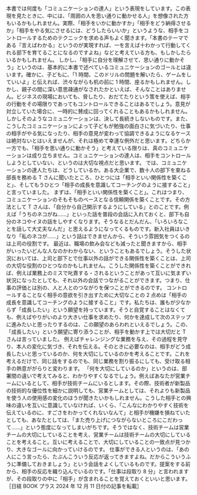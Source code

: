 ###

本書では何度も「コミュニケーションの達人」という表現をしています。この表現を見たときに、中には、「周囲の人を思い通りに動かせる人」を想像された方もいるかもしれません。実際、「相手をいかに動かすか」「相手をどう納得させるか」「相手をやる気にさせるには、どうしたらいいか」というような、相手をコントロールするためのテクニックを求める声もよく聞きます。「本書のテーマである『言えばわかる』というのが実現すれば、一を言えば十わかって行動してくれる部下を育てることになるのですよね」などと考えている方も、もしかしたらいるかもしれません。
しかし、「相手に自分を理解させて、思い通りに動かそう」というのは、基本的に本書で述べているコミュニケーションのゴールとは違います。確かに、子どもに、「1 時間、このドリルの問題を解いたら、ゲームをしていいよ」と伝えれば、渋々ながらも机の前に 1 時間、座るかもしれません。しかし、親子の間に深い意思疎通がなされたかといえば、そんなことはありません。ビジネスの現場においても、脅したり、おだてたりという策を使えば、相手の行動をその場限りであってもコントロールできることはあるでしょう。意見が対立していた場合に、一時的に賛成に回ってくれることもあるかもしれません。
しかしそのようなコミュニケーションは、決して長続きしないものです。また、こうしたコミュニケーションによって子どもが勉強の面白さに気づいたり、仕事の相手がやる気になったり、相手の意見が変わって協調できるようになるケースは絶対ないとはいえませんが、それは極めて幸運な例外だと思います。どちらか一方でも、「相手を思い通りに動かそう」と考えている限りは、真のコミュニケーションは成り立ちません。コミュニケーションの達人は、相手をコントロールしようとしていない、というのは大切な視点だと思います。
では、コミュニケーションの達人たちは、どうしているか。ある大企業で、数十人の部下を束ねる部長を務める T さんに聞いたところ、ひとつには「相手といい関係性を築くこと」、そしてもうひとつ「相手の成長を意識してコーチングのように接すること」と言っていました。
まずは、「相手といい関係性を築くこと」。これはつまり、コミュニケーションのそもそものベースとなる信頼関係を築くことです。その方法として T さんは、「自分から自己開示するようにしている」とのことです。例えば「うちのネコがね……」といった話を普段の会話に入れておくと、部下も自分のネコやイヌの話をしやすくなります。そうなるとだんだん、「いろいろなことを話して大丈夫なんだ」と思えるようになってくるものです。新入社員はいきなり「私のネコが……」という話はできませんから、そういう雰囲気をつくるのは上司の役割です。
最近は、職場の飲み会なども減ったと聞きますから、相手がいったいどんな人なのかわからない、ということもあるでしょう。そうした状況においては、上司と部下とで仕事以外の話ができる関係性を築くことは、上司の大切な役割のひとつなのかもしれません。こうした関係性を築くことができれば、例えば業務上のミスで叱責する・されるということがあって互いに気まずい状況になったとしても、それ以外の会話でつながることができます。つまり、仕事の評価とは別の、人と人とのつながりを保つことができるのです。
コントロールすることなく相手の意欲を引き出すために大切なことの 2 点めは「相手の成長を意識してコーチングのように接すること」です。私たちは、誰もが少なからず「成長したい」という願望を持っています。そうと自覚することはなくても、例えばやりがいのより大きい仕事を求めたり、何かを達成して次のステップに進みたいと思ったりするのは、この願望のあらわれといえるでしょう。この、「成長したい」という願望に寄り添うことが、相手を動かす上では大切だと T さんは言っていました。
例えばチャレンジングな業務を与え、その過程を見守り、本人の変化に気づき、それを伝える。そのときに必要なのは、相手がどう成長したいと思っているのか、何を大切にしているのかを考えることです。これを考えるだけで、同じ話をするのでも、同じ業務を割り振るにしても、受け取る相手の熱意ががらりと変わります。
「何を大切にしているのか」というのは、部署間の違いで考えてみると、わかりやすくなるでしょう。例えばあなたが営業チームにいるとして、相手が技術チームにいるとします。その際、技術者が新製品の技術的な優位性を細かに説明しても、営業チームとしては、それよりも新製品を使う人の使用感の変化のほうが聞きたいかもしれません。こうした相手との興味の違いを互いに意識していなければ、いくら、「こんなにわかりやすく技術を伝えているのに、すごさをわかってくれないなんて」と相手が機嫌を損ねていたとしても、あなたとしては、「また売り上げにつながらないところにこだわって……」という態度になってしまいがちです。そうではなく、技術チームは営業チームの大切にしていることを考え、営業チームは技術チームの大切にしていることを考えること。互いに考えることで、大切にしていることの一致点が見つかり、大きなゴールに向かっていけるのです。
仕事ができる人というのは、「あの人にこう言ったら、たぶんこういう反応が返ってきますよね。だからこういうふうに準備しておきましょう」という会話をよくしているものです。提案をする前から、相手の反応を織り込んでいるのです。「仕事は段取り 8 分」と言われますが、その段取りの中に「相手」が含まれることを覚えておくといいと思います。
［日経 BOOK プラス 2024 年 12 月 11 日付の記事を転載］
